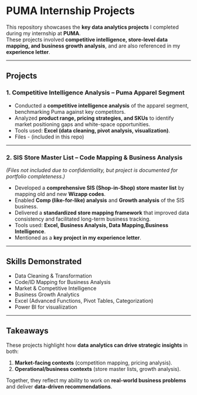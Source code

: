 # PUMA Internship Projects

This repository showcases the **key data analytics projects** I completed during my internship at **PUMA**.  
These projects involved **competitive intelligence, store-level data mapping, and business growth analysis**, and are also referenced in my **experience letter**.

---

## Projects

### 1. Competitive Intelligence Analysis – Puma Apparel Segment
- Conducted a **competitive intelligence analysis** of the apparel segment, benchmarking Puma against key competitors.  
- Analyzed **product range, pricing strategies, and SKUs** to identify market positioning gaps and white-space opportunities.  
- Tools used: **Excel (data cleaning, pivot analysis, visualization)**.  
-  Files - (included in this repo)

---

### 2. SIS Store Master List – Code Mapping & Business Analysis
*(Files not included due to confidentiality, but project is documented for portfolio completeness.)*  

- Developed a **comprehensive SIS (Shop-in-Shop) store master list** by mapping old and new **Wizapp codes**.  
- Enabled **Comp (like-for-like) analysis** and **Growth analysis** of the SIS business.  
- Delivered a **standardized store mapping framework** that improved data consistency and facilitated long-term business tracking.  
- Tools used: **Excel, Business Analysis, Data Mapping,Business Intelligence**.  
- Mentioned as a **key project in my experience letter**.

---

## Skills Demonstrated
- Data Cleaning & Transformation  
- Code/ID Mapping for Business Analysis  
- Market & Competitive Intelligence  
- Business Growth Analytics  
- Excel (Advanced Functions, Pivot Tables, Categorization)
- Power BI for visualiization

---

## Takeaways
These projects highlight how **data analytics can drive strategic insights** in both:  
1. **Market-facing contexts** (competition mapping, pricing analysis).  
2. **Operational/business contexts** (store master lists, growth analysis).  

Together, they reflect my ability to work on **real-world business problems** and deliver **data-driven recommendations**.  

